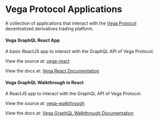 # Vega Protocol Applications

A collection of applications that interact with the [Vega Protocol](https://vega.xyz/) decentralized derivatives trading platform.

#### Vega GraphQL React App

A basic ReactJS app to interact with the GraphQL API of Vega Protocol.

View the source at: [vega-react](https://github.com/ben-razor/vega-guide/tree/main/GraphQL-Guides/apps/vega-react)

View the docs at: [Vega React Documentation](https://vega-step-by-step.web.app/docs/vega/vega-react/)

#### Vega GraphQL Walkthrough in React

A ReactJS app to interact with the GraphQL API of Vega Protocol.

View the source at: [vega-walkthrough](https://github.com/ben-razor/vega-guide/tree/main/GraphQL-Guides/apps/vega-walkthrough)

View the docs at: [Vega GraphQL Walkthrough Documentation](https://vega-step-by-step.web.app/docs/vega/vega-react-walkthrough/)
